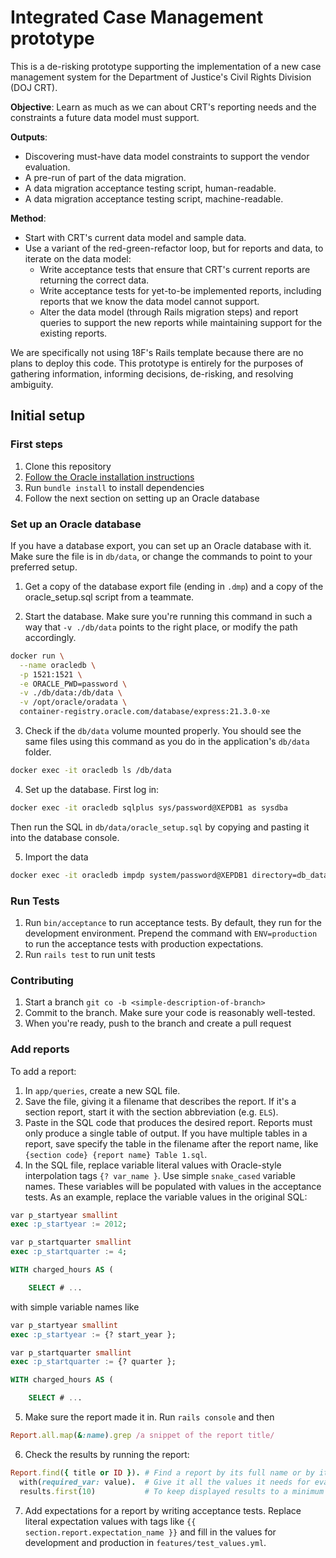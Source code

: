 # Integrated Case Management prototype

This is a de-risking prototype supporting the implementation of a new case management system for the Department of Justice's Civil Rights Division (DOJ CRT).

**Objective**: Learn as much as we can about CRT's reporting needs and the constraints a future data model must support.

**Outputs**:
- Discovering must-have data model constraints to support the vendor evaluation.
- A pre-run of part of the data migration.
- A data migration acceptance testing script, human-readable.
- A data migration acceptance testing script, machine-readable.

**Method**:
- Start with CRT's current data model and sample data.
- Use a variant of the red-green-refactor loop, but for reports and data, to iterate on the data model:
  - Write acceptance tests that ensure that CRT's current reports are returning the correct data.
  - Write acceptance tests for yet-to-be implemented reports, including reports that we know the data model cannot support.
  - Alter the data model (through Rails migration steps) and report queries to support the new reports while maintaining support for the existing reports.

We are specifically not using 18F's Rails template because there are no plans to deploy this code. This prototype is entirely for the purposes of gathering information, informing decisions, de-risking, and resolving ambiguity.

## Initial setup

### First steps

1. Clone this repository
1. [Follow the Oracle installation instructions](https://www.rubydoc.info/github/kubo/ruby-oci8/file/docs/install-on-osx.md)
1. Run `bundle install` to install dependencies
1. Follow the next section on setting up an Oracle database

### Set up an Oracle database

If you have a database export, you can set up an Oracle database with it. Make sure the file is in `db/data`, or change the commands to point to your preferred setup.

1. Get a copy of the database export file (ending in `.dmp`) and a copy of the oracle_setup.sql script from a teammate.

2. Start the database. Make sure you're running this command in such a way that `-v ./db/data` points to the right place, or modify the path accordingly.

```sh
docker run \
  --name oracledb \
  -p 1521:1521 \
  -e ORACLE_PWD=password \
  -v ./db/data:/db/data \
  -v /opt/oracle/oradata \
  container-registry.oracle.com/database/express:21.3.0-xe
```

3. Check if the `db/data` volume mounted properly. You should see the same files using this command as you do in the application's `db/data` folder.

```sh
docker exec -it oracledb ls /db/data
```

4. Set up the database. First log in:

```sh
docker exec -it oracledb sqlplus sys/password@XEPDB1 as sysdba
```

Then run the SQL in `db/data/oracle_setup.sql` by copying and pasting it into the database console.

5. Import the data

```sh
docker exec -it oracledb impdp system/password@XEPDB1 directory=db_data dumpfile={{ filename of export file }}
```


### Run Tests

1. Run `bin/acceptance` to run acceptance tests. By default, they run for the development environment. Prepend the command with `ENV=production` to run the acceptance tests with production expectations.
1. Run `rails test` to run unit tests


### Contributing

1. Start a branch `git co -b <simple-description-of-branch>`
1. Commit to the branch. Make sure your code is reasonably well-tested.
1. When you're ready, push to the branch and create a pull request


### Add reports

To add a report:

1. In `app/queries`, create a new SQL file.
2. Save the file, giving it a filename that describes the report. If it's a section report, start it with the section abbreviation (e.g. `ELS`).
3. Paste in the SQL code that produces the desired report. Reports must only produce a single table of output. If you have multiple tables in a report, save specify the table in the filename after the report name, like `{section code} {report name} Table 1.sql`.
4. In the SQL file, replace variable literal values with Oracle-style interpolation tags `{? var_name }`. Use simple `snake_cased` variable names. These variables will be populated with values in the acceptance tests. As an example, replace the variable values in the original SQL:

```sql
var p_startyear smallint
exec :p_startyear := 2012;

var p_startquarter smallint
exec :p_startquarter := 4;

WITH charged_hours AS (

    SELECT # ...
```

with simple variable names like

```sql
var p_startyear smallint
exec :p_startyear := {? start_year };

var p_startquarter smallint
exec :p_startquarter := {? quarter };

WITH charged_hours AS (

    SELECT # ...
```

5. Make sure the report made it in. Run `rails console` and then

```ruby
Report.all.map(&:name).grep /a snippet of the report title/
```

6. Check the results by running the report:

```ruby
Report.find({ title or ID }). # Find a report by its full name or by its position in Report.all
  with(required_var: value).  # Give it all the values it needs for evaluation. See a report's variables with Report#variables.
  results.first(10)           # To keep displayed results to a minimum
```

7. Add expectations for a report by writing acceptance tests. Replace literal expectation values with tags like `{{ section.report.expectation_name }}` and fill in the values for development and production in `features/test_values.yml`.
